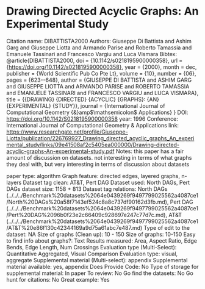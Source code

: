 # Drawing Directed Acyclic Graphs: An Experimental Study

Citation name: DIBATTISTA2000
Authors: Giuseppe Di Battista and Ashim Garg and Giuseppe Liotta and Armando Parise and Roberto Tamassia and Emanuele Tassinari and Francesco Vargiu and Luca Vismara
Bibtex: @article{DIBATTISTA2000,
doi = {10.1142/s0218195900000358},
url = {https://doi.org/10.1142/s0218195900000358},
year = {2000},
month = dec,
publisher = {World Scientific Pub Co Pte Lt},
volume = {10},
number = {06},
pages = {623--648},
author = {GIUSEPPE DI BATTISTA and ASHIM GARG and GIUSEPPE LIOTTA and ARMANDO PARISE and ROBERTO TAMASSIA and EMANUELE TASSINARI and FRANCESCO VARGIU and LUCA VISMARA},
title = {{DRAWING} {DIRECTED} {ACYCLIC} {GRAPHS}: {AN} {EXPERIMENTAL} {STUDY}},
journal = {International Journal of Computational Geometry {\&}amp$\mathsemicolon$ Applications}
}
DOI: https://doi.org/10.1142/S0218195900000358
year: 1996
Conference: International Journal of Computational Geometry & Applications
link: https://www.researchgate.net/profile/Giuseppe-Liotta/publication/226769927_Drawing_directed_acyclic_graphs_An_experimental_study/links/09e41508af2c5405ea000000/Drawing-directed-acyclic-graphs-An-experimental-study.pdf
Notes: this paper has a fair amount of discussion on datasets.
not interesting in terms of what graphs they deal with, but very interesting in terms of discussion about datasets


paper type: algorithm
Graph feature: directed edges, layered graphs, n-layers
Dataset tag clean: AT&T, Pert DAG
Dataset used: North DAGs, Pert DAGs
dataset size: 1158 + 813
Dataset tag relations: North DAGs (../../../Benchmark%20datasets%2064e0439269f9497799025562a4087ce1/North%20DAGs%20a58f7143ef524c8a8c737df90162d3fb.md), Pert DAG (../../../Benchmark%20datasets%2064e0439269f9497799025562a4087ce1/Pert%20DAG%2096b0f23e2c66409c928697e247c77d7c.md), AT&T (../../../Benchmark%20datasets%2064e0439269f9497799025562a4087ce1/AT&T%20e86f130c42344169a9d75a61abc7e487.md)
Type of edit to the dataset: NA
Size of graphs (Clean up): 10 - 150
Size of graphs: 10-150
Easy to find info about graphs?: Text
Results measured: Area, Aspect Ratio, Edge Bends, Edge Length, Num Crossings
Evaluation type (Multi-Select): Quantitative Aggregated, Visual Comparison
Evaluation type: visual, aggregate
Supplemental material (Multi-select): appendix
Supplemental material available: yes, appendix
Does Provide Code: No
Type of storage for supplemental material: In paper
To review: No
Go find the datasets: No
Go hunt for citations: No
Great example: Yes